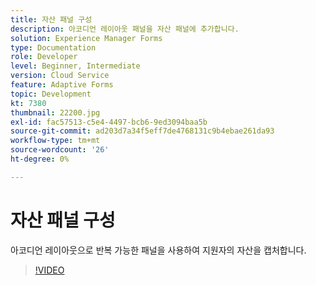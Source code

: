 ```yaml
---
title: 자산 패널 구성
description: 아코디언 레이아웃 패널을 자산 패널에 추가합니다.
solution: Experience Manager Forms
type: Documentation
role: Developer
level: Beginner, Intermediate
version: Cloud Service
feature: Adaptive Forms
topic: Development
kt: 7380
thumbnail: 22200.jpg
exl-id: fac57513-c5e4-4497-bcb6-9ed3094baa5b
source-git-commit: ad203d7a34f5eff7de4768131c9b4ebae261da93
workflow-type: tm+mt
source-wordcount: '26'
ht-degree: 0%

---
```


# 자산 패널 구성

아코디언 레이아웃으로 반복 가능한 패널을 사용하여 지원자의 자산을 캡처합니다.

>[!VIDEO](https://video.tv.adobe.com/v/336473?quality=9&learn=on)
